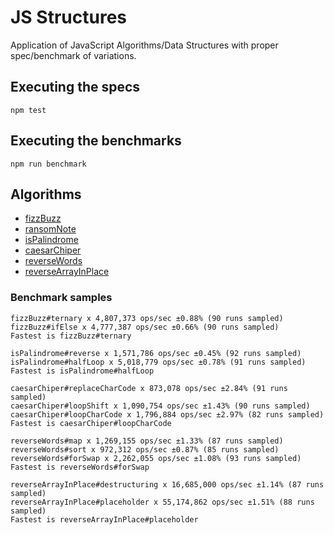 # JS Structures
Application of JavaScript Algorithms/Data Structures with proper spec/benchmark of variations.

## Executing the specs
`npm test`

## Executing the benchmarks
`npm run benchmark`

## Algorithms
- [fizzBuzz](algorithms/fizzBuzz/)
- [ransomNote](algorithms/ransomNote/)
- [isPalindrome](algorithms/isPalindrome/)
- [caesarChiper](algorithms/caesarChiper/)
- [reverseWords](algorithms/reverseWords/)
- [reverseArrayInPlace](algorithms/reverseArrayInPlace/)

### Benchmark samples
```
fizzBuzz#ternary x 4,807,373 ops/sec ±0.88% (90 runs sampled)
fizzBuzz#ifElse x 4,777,387 ops/sec ±0.66% (90 runs sampled)
Fastest is fizzBuzz#ternary

isPalindrome#reverse x 1,571,786 ops/sec ±0.45% (92 runs sampled)
isPalindrome#halfLoop x 5,018,779 ops/sec ±0.78% (91 runs sampled)
Fastest is isPalindrome#halfLoop

caesarChiper#replaceCharCode x 873,078 ops/sec ±2.84% (91 runs sampled)
caesarChiper#loopShift x 1,090,754 ops/sec ±1.43% (90 runs sampled)
caesarChiper#loopCharCode x 1,796,884 ops/sec ±2.97% (82 runs sampled)
Fastest is caesarChiper#loopCharCode

reverseWords#map x 1,269,155 ops/sec ±1.33% (87 runs sampled)
reverseWords#sort x 972,312 ops/sec ±0.87% (85 runs sampled)
reverseWords#forSwap x 2,262,055 ops/sec ±1.08% (93 runs sampled)
Fastest is reverseWords#forSwap

reverseArrayInPlace#destructuring x 16,685,000 ops/sec ±1.14% (87 runs sampled)
reverseArrayInPlace#placeholder x 55,174,862 ops/sec ±1.51% (88 runs sampled)
Fastest is reverseArrayInPlace#placeholder
```
